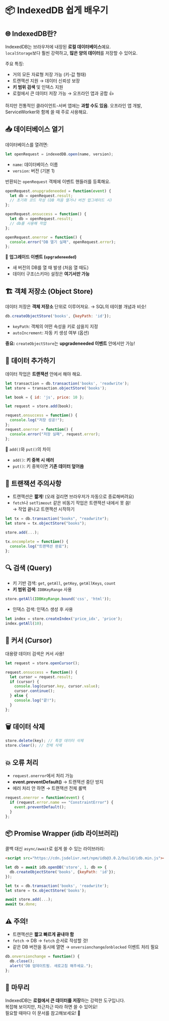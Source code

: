 
# 📦 IndexedDB 쉽게 배우기

## 🌐 IndexedDB란?

IndexedDB는 브라우저에 내장된 **로컬 데이터베이스**예요.  
`localStorage`보다 훨씬 강력하고, **많은 양의 데이터**를 저장할 수 있어요.

주요 특징:
- 거의 모든 자료형 저장 가능 (키-값 형태)
- 트랜잭션 지원 → 데이터 신뢰성 보장
- **키 범위 검색** 및 인덱스 지원
- 로컬에서 큰 데이터 저장 가능 → 오프라인 앱과 궁합 👍

하지만 전통적인 클라이언트-서버 앱에는 **과할 수도 있음**. 오프라인 앱 개발, ServiceWorker와 함께 쓸 때 주로 사용해요.

## 📥 데이터베이스 열기

데이터베이스를 열려면:

```javascript
let openRequest = indexedDB.open(name, version);
```

- `name`: 데이터베이스 이름
- `version`: 버전 (기본 1)

반환되는 `openRequest` 객체에 이벤트 핸들러를 등록해요.

```javascript
openRequest.onupgradeneeded = function(event) {
  let db = openRequest.result;
  // 초기화 코드 작성 (DB 처음 열거나 버전 업그레이드 시)
};

openRequest.onsuccess = function() {
  let db = openRequest.result;
  // db를 사용해 작업
};

openRequest.onerror = function() {
  console.error("DB 열기 실패", openRequest.error);
};
```

📌 **업그레이드 이벤트 (`upgradeneeded`)**
- 새 버전의 DB를 열 때 발생 (처음 열 때도)
- 데이터 구조(스키마) 설정은 **여기서만 가능**

## 🏗️ 객체 저장소 (Object Store)

데이터 저장은 **객체 저장소** 단위로 이루어져요. → SQL의 테이블 개념과 비슷!

```javascript
db.createObjectStore('books', {keyPath: 'id'});
```

- `keyPath`: 객체의 어떤 속성을 키로 삼을지 지정
- `autoIncrement`: 자동 키 생성 여부 (옵션)

**중요:** `createObjectStore`는 **upgradeneeded 이벤트** 안에서만 가능!

## 💾 데이터 추가하기

데이터 작업은 **트랜잭션** 안에서 해야 해요.

```javascript
let transaction = db.transaction('books', 'readwrite');
let store = transaction.objectStore('books');

let book = { id: 'js', price: 10 };

let request = store.add(book);

request.onsuccess = function() {
  console.log("저장 성공!");
};
request.onerror = function() {
  console.error("저장 실패", request.error);
};
```

📌 `add()`와 `put()`의 차이
- `add()`: **키 중복 시 에러**
- `put()`: 키 중복이면 **기존 데이터 덮어씀**

## 🔄 트랜잭션 주의사항

- 트랜잭션은 **짧게**! (오래 걸리면 브라우저가 자동으로 종료해버려요)
- `fetch`나 `setTimeout` 같은 비동기 작업은 트랜잭션 내에서 못 씀!  
  → 작업 끝나고 트랜잭션 시작하기

```javascript
let tx = db.transaction("books", "readwrite");
let store = tx.objectStore("books");

store.add(...);

tx.oncomplete = function() {
  console.log("트랜잭션 완료");
};
```

## 🔍 검색 (Query)

- 키 기반 검색: `get`, `getAll`, `getKey`, `getAllKeys`, `count`
- **키 범위 검색**: `IDBKeyRange` 사용

```javascript
store.getAll(IDBKeyRange.bound('css', 'html'));
```

- 인덱스 검색: 인덱스 생성 후 사용

```javascript
let index = store.createIndex('price_idx', 'price');
index.getAll(10);
```

## 🧭 커서 (Cursor)

대용량 데이터 검색은 커서 사용!

```javascript
let request = store.openCursor();

request.onsuccess = function() {
  let cursor = request.result;
  if (cursor) {
    console.log(cursor.key, cursor.value);
    cursor.continue();
  } else {
    console.log("끝!");
  }
};
```

## 🗑️ 데이터 삭제

```javascript
store.delete(key); // 특정 데이터 삭제
store.clear(); // 전체 삭제
```

## 💥 오류 처리

- `request.onerror`에서 처리 가능
- **event.preventDefault()** → 트랜잭션 중단 방지
- 에러 처리 안 하면 → 트랜잭션 전체 롤백

```javascript
request.onerror = function(event) {
  if (request.error.name == "ConstraintError") {
    event.preventDefault();
  }
};
```

## 📦 Promise Wrapper (idb 라이브러리)

콜백 대신 `async/await`로 쉽게 쓸 수 있는 라이브러리:

```html
<script src="https://cdn.jsdelivr.net/npm/idb@3.0.2/build/idb.min.js"></script>
```

```javascript
let db = await idb.openDB('store', 1, db => {
  db.createObjectStore('books', {keyPath: 'id'});
});

let tx = db.transaction('books', 'readwrite');
let store = tx.objectStore('books');

await store.add(...);
await tx.done;
```

## ⚠️ 주의!

- 트랜잭션은 **짧고 빠르게 끝내야 함**
- `fetch` → DB → `fetch` 순서로 작성할 것!
- 같은 DB 버전을 동시에 열면 → `onversionchange`/`onblocked` 이벤트 처리 필요

```javascript
db.onversionchange = function() {
  db.close();
  alert("DB 업데이트됨. 새로고침 해주세요.");
};
```

## 🎯 마무리

IndexedDB는 **로컬에서 큰 데이터를 저장**하는 강력한 도구입니다.  
복잡해 보이지만, 차근차근 따라 하면 쓸 수 있어요!  
필요할 때마다 이 문서를 참고해보세요! 🚀
